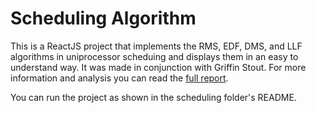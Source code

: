 # Scheduling Algorithm
This is a ReactJS project that implements the RMS, EDF, DMS, and LLF algorithms in uniprocessor scheduing and displays them in an easy to understand way. It was made in conjunction with Griffin Stout. For more information and analysis you can read the [full report](https://github.com/kjmarek/Scheduling-Algorithm/blob/develop/Scheduling-Algorithm-Report.pdf).

You can run the project as shown in the scheduling folder's README.
